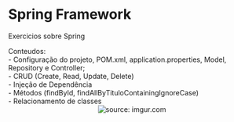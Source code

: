 # Spring Framework

Exercicios sobre Spring 
<div> Conteudos: 
<div> - Configuração do projeto, POM.xml, application.properties, Model, Repository e Controller;
<div> - CRUD (Create, Read, Update, Delete)
<div> - Injeção de Dependência
<div> - Métodos (findById, findAllByTituloContainingIgnoreCase)
<div> - Relacionamento de classes 

  
<div align="center"><img src="https://i.imgur.com/w8tTOuT.png" title="source: imgur.com" /></div>
